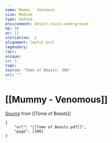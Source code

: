 ```yaml
---
name: Mummy - Venomous
size: Medium
type: Undead
environment: desert,ruins,underground
hp: 58
ac: 11
initiative: -1
alignment: lawful evil
legendary: 
lair: 
unique: 
cr: 3
tags: 
source: "Tome of Beasts: 300"
url: ""
---
```

# [[Mummy - Venomous]]

[Source](zotero://open-pdf/library/items/ULEQWHJM?page=300) from [[Tome of Beasts]]

```pdf
{
	"url": "[[Tome of Beasts.pdf]]",
	"page": [300]
}
```

